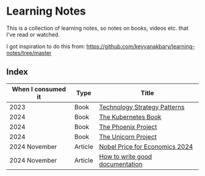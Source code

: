 # Learning Notes

This is a collection of learning notes, so notes on books, videos etc. that I've read or watched. 

I got inspiration to do this from: https://github.com/keyvanakbary/learning-notes/tree/master

## Index

| When I consumed it | Type    | Title                                                                                                                                  |
|--------------------|---------|----------------------------------------------------------------------------------------------------------------------------------------|
| 2023               | Book    | [Technology Strategy Patterns](https://github.com/markus-brln/learning-notes/blob/main/books/2023TechnologyStrategyPatterns.md)        |
| 2024               | Book    | [The Kubernetes Book](https://github.com/markus-brln/learning-notes/blob/main/books/2024TheKubernetesBook.md)                          |
| 2024               | Book    | [The Phoenix Project](https://github.com/markus-brln/learning-notes/blob/main/books/2024ThePhoenixProject.md)                          |
| 2024               | Book    | [The Unicorn Project](https://github.com/markus-brln/learning-notes/blob/main/books/2024ThePhoenixProject.md)                          |
| 2024 November      | Article | [Nobel Price for Economics 2024](https://github.com/markus-brln/learning-notes/blob/main/articles/2024NobelPrizeEconomics.md)          |
| 2024 November      | Article | [How to write good documentation](https://github.com/markus-brln/learning-notes/blob/main/articles/2024HowToWriteGoodDocumentation.md) |
